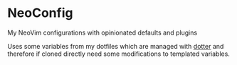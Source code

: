 # NeoConfig

My NeoVim configurations with opinionated defaults and plugins

Uses some variables from my dotfiles which are managed with
[dotter](https://github.com/SuperCuber/dotter) and therefore if cloned directly
need some modifications to templated variables.
